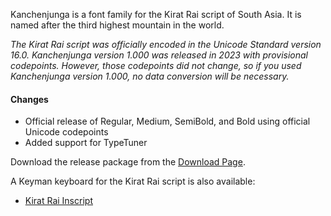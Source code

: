 
Kanchenjunga is a font family for the Kirat Rai script of South Asia. It is named after the third highest mountain in the world.

_The Kirat Rai script was officially encoded in the Unicode Standard version 16.0. Kanchenjunga version 1.000 was released in 2023 with provisional codepoints. However, those codepoints did not change, so if you used Kanchenjunga version 1.000, no data conversion will be necessary._

#### Changes

- Official release of Regular, Medium, SemiBold, and Bold using official Unicode codepoints
- Added support for TypeTuner

Download the release package from the [Download Page](https://software.sil.org/kanchenjunga/download/).

A Keyman keyboard for the Kirat Rai script is also available:

- [Kirat Rai Inscript](https://keyman.com/keyboards/kirat_rai_inscript)
